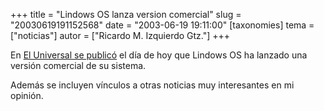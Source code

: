 +++
title = "Lindows OS lanza version comercial"
slug = "20030619191152568"
date = "2003-06-19 19:11:00"
[taxonomies]
tema = ["noticias"]
autor = ["Ricardo M. Izquierdo Gtz."]
+++

En [El Universal se
publicó](http://eluniversal.com.mx/graficos/linux/index.htm) el día de
hoy que Lindows OS ha lanzado una versión comercial de su sistema.

Además se incluyen vínculos a otras noticias muy interesantes en mi
opinión.

